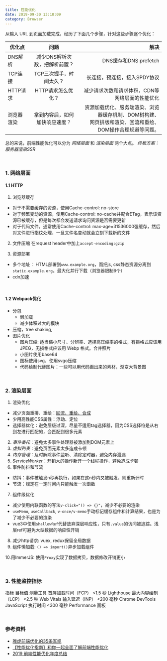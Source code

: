 ```yaml
---
title: 性能优化
date: 2019-09-30 13:10:09
category: Browser
---
```


从输入 URL 到页面加载完成，经历了下面几个步骤，针对这些步骤逐个优化：

优化点|问题|解决
---|:--:|---:
DNS解析| 减少DNS解析次数，把解析前置？|DNS缓存和DNS prefetch
TCP连接 | TCP三次握手，时间太久？ | 长连接，预连接，接入SPDY协议
HTTP请求| HTTP请求怎么优化？ | 减少请求次数和请求体积，CDN等网络层面的性能优化
浏览器渲染 | 拿到内容后，如何加快响应速度？ | 资源加载优化、服务端渲染、浏览器缓存机制、DOM树构建、<br/>网页排版和渲染、回流和重绘、DOM操作合理规避等问题。

总的来说，前端性能优化可以分为 *网络层面* 和 *渲染层面* 两个大点。
*终极方案： 服务器渲染SSR*

<br/>

### 1. 网络层面
#### 1.1 HTTP
1. 浏览器缓存
  - 对于不需要缓存的资源，使用Cache-control: no-store
  - 对于频繁变动的资源，使用Cache-control: no-cache并配合ETag，表示该资源已被缓存，但是每次都会发送请求询问资源是否需要更新
  - 对于代码文件，通常使用Cache-control: max-age=31536000强缓存，然后对文件进行指纹处理，一旦文件名变动就会立刻下载新的文件

2. 文件压缩
在request header中加上`accept-encoding:gzip`

3. 资源部署
  - 多个地址： HTML部署到`www.example.org`，而把js, css静态资源分离到`static.example.org`。最大化并行下载（浏览器限制6个）
  - cdn加速

<br/>

#### 1.2 Webpack优化
- 分包
  - 懒加载
  - 减少体积过大的模块
- 压缩，tree shaking, 
- 图片优化
  - 图片压缩: 适当缩小尺寸、分辨率、选择高压缩率的格式，有损格式应该用 JPEG，无损格式应该用 Webp 格式。合并照片
  - 小图片使用base64
  - 图标使用svg，使用svgo压缩
  - 代码绘制代替图片：一些可以用代码画出来的素材，渐变大背景图


<br/>

### 2. 渲染层面
1. 渲染优化
  - 减少页面重排、重绘：[回流、重绘、合成](https://www.notion.so/8d865ce2e9474b74b499fc8398ca5a9d) 
  - 少用高性能CSS属性：浮动、定位
  - 选择器优化：避免层级过深，尽量不适用tag选择器，因为CSS选择符是从右到左进行匹配的，会匹配到很多元素
2. *事件委托*：避免太多事件处理器被添加到DOM元素上
3. *虚拟列表*：避免页面元素太多造成卡顿
4. *内存管理*：及时解除事件监听、清除定时器，避免内存泄漏
5. *ServiceWorker*：开销大的操作新开一个线程操作，避免造成卡顿
6. 事件防抖和节流
  - 防抖：事件被触发n秒再执行，如果在这n秒内又被触发，则重新计时
  - 节流：规定在一定时间内只能触发一次函数
7. 组件级优化
  - 减少使用内联函数的写法`v-click="() => {}"`，减少不必要的渲染
  - `useMemo`, `useCallback`, `v-once/v-memo`手动标记缓存组件和计算结果，也是为了减少不必要的渲染
  - vue3中使用`shallowRef`代替放弃深层响应性，只有`.value`的访问被追踪。浅层ref可避免大型数据的响应性开销
8. 减少http请求: vuex, redux保留全局数据
9. 组件懒加载: `() => import()`异步加载组件

10.用ImmerJS: 使用`Proxy`实现了数据拷贝，数据修改开销更小 


<br/>


### 3. 性能监控指标
指标	目标值	测量工具
首屏加载时间（FCP）	<1.5 秒	Lighthouse
最大内容绘制（LCP）	<2.5 秒	Web Vitals
输入延迟（INP）	<200 毫秒	Chrome DevTools
JavaScript 执行时间	<300 毫秒	Performance 面板

<br/>

### 参考资料
- [雅虎前端优化的35条军规](https://www.cnblogs.com/xianyulaodi/p/5755079.html)
- [【性能优化指南】和你一起全面了解前端性能优化](https://www.zhihu.com/search?type=content&q=%E9%9B%85%E8%99%8E%20%E6%80%A7%E8%83%BD%E4%BC%98%E5%8C%96)
- [2019 前端性能优化年度总结](https://juejin.im/post/5c4418006fb9a049c043545e)
